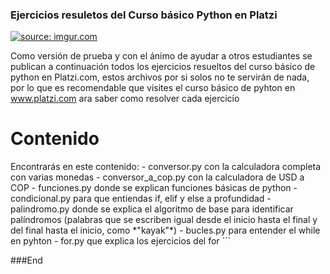 ### Ejercicios resuletos del Curso básico Python en Platzi

<a href="https://imgur.com/GX4wJKk"><img src="https://i.imgur.com/GX4wJKk.png" title="source: imgur.com" /></a>

Como versión de prueba y con el ánimo de ayudar a otros estudiantes se publican a continuación todos los ejercicios resueltos del curso básico de python en Platzi.com, estos archivos por si solos no te servirán de nada, por lo que es recomendable que visites el curso básico de pyhton en www.platzi.com ara saber como resolver cada ejercicio

<h1>
Contenido
</h1>
<body>
Encontrarás en este contenido:
- conversor.py con la calculadora completa con varias monedas
- conversor_a_cop.py con la calculadora de USD a COP
- funciones.py donde se explican funciones básicas de python
- condicional.py para que entiendas if, elif y else a profundidad
- palindromo.py donde se explica el algoritmo de base para identificar palíndromos (palabras que se escriben igual desde el inicio hasta el final y del final hasta el inicio, como *"kayak"*)
- bucles.py para entender el while en pyhton
- for.py que explica los ejercicios del for

</body>
```

###End
